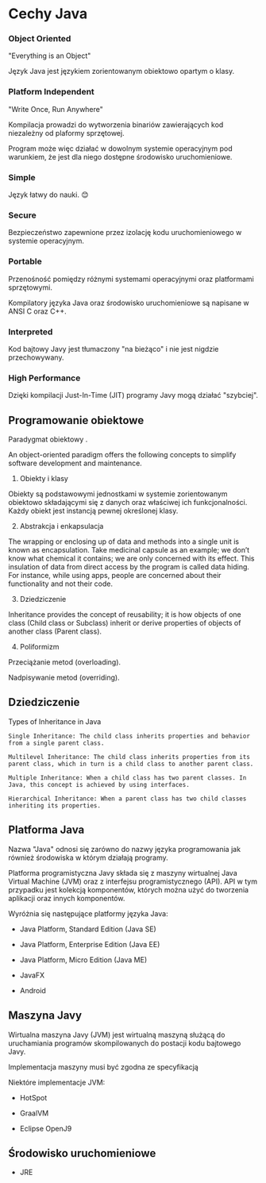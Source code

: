Cechy Java
==========

### Object Oriented

"Everything is an Object"

Język Java jest językiem zorientowanym obiektowo opartym o klasy.

### Platform Independent

"Write Once, Run Anywhere"

Kompilacja prowadzi do wytworzenia binariów zawierających kod niezależny od plaformy sprzętowej.

Program może więc działać w dowolnym systemie operacyjnym pod warunkiem, że jest dla niego dostępne środowisko uruchomieniowe.

### Simple

Język łatwy do nauki. 😊

### Secure

Bezpieczeństwo zapewnione przez izolację kodu uruchomieniowego w systemie operacyjnym.

### Portable

Przenośność pomiędzy różnymi systemami operacyjnymi oraz platformami sprzętowymi.

Kompilatory języka Java oraz środowisko uruchomieniowe są napisane w ANSI C oraz C++.

### Interpreted

Kod bajtowy Javy jest tłumaczony "na bieżąco" i nie jest nigdzie przechowywany.

### High Performance

Dzięki kompilacji Just-In-Time (JIT) programy Javy mogą działać "szybciej".




Programowanie obiektowe
-----------------------

Paradygmat obiektowy .

An object-oriented paradigm offers the following concepts to simplify software development and maintenance.

1. Obiekty i klasy

Obiekty są podstawowymi jednostkami w systemie zorientowanym obiektowo składającymi się z danych oraz właściwej ich funkcjonalności. Każdy obiekt jest instancją pewnej określonej klasy.

2. Abstrakcja i enkapsulacja

The wrapping or enclosing up of data and methods into a single unit is known as encapsulation. Take medicinal capsule as an example; we don’t know what chemical it contains; we are only concerned with its effect.
This insulation of data from direct access by the program is called data hiding. For instance, while using apps, people are concerned about their functionality and not their code.

3. Dziedziczenie

Inheritance provides the concept of reusability; it is how objects of one class (Child class or Subclass) inherit or derive properties of objects of another class (Parent class).

4. Poliformizm

Przeciążanie metod (overloading).

Nadpisywanie metod (overriding).



Dziedziczenie
-------------


Types of Inheritance in Java

    Single Inheritance: The child class inherits properties and behavior from a single parent class.

    Multilevel Inheritance: The child class inherits properties from its parent class, which in turn is a child class to another parent class.

    Multiple Inheritance: When a child class has two parent classes. In Java, this concept is achieved by using interfaces.

    Hierarchical Inheritance: When a parent class has two child classes inheriting its properties.


Platforma Java
--------------

Nazwa "Java" odnosi się zarówno do nazwy języka programowania jak również środowiska w którym działają programy.

Platforma programistyczna Javy składa się z maszyny wirtualnej Java Virtual Machine (JVM) oraz z interfejsu programistycznego (API).
API w tym przypadku jest kolekcją komponentów, których można użyć do tworzenia aplikacji oraz innych komponentów.

Wyróżnia się następujące platformy języka Java:

 - Java Platform, Standard Edition (Java SE)

 - Java Platform, Enterprise Edition (Java EE)

 - Java Platform, Micro Edition (Java ME)

 - JavaFX

 - Android

Maszyna Javy
------------

Wirtualna maszyna Javy (JVM) jest wirtualną maszyną służącą do uruchamiania programów skompilowanych do postacji kodu bajtowego Javy.

Implementacja maszyny musi być zgodna ze specyfikacją

Niektóre implementacje JVM:

 - HotSpot

 - GraalVM

 - Eclipse OpenJ9

Środowisko uruchomieniowe
-------------------------

 - JRE
